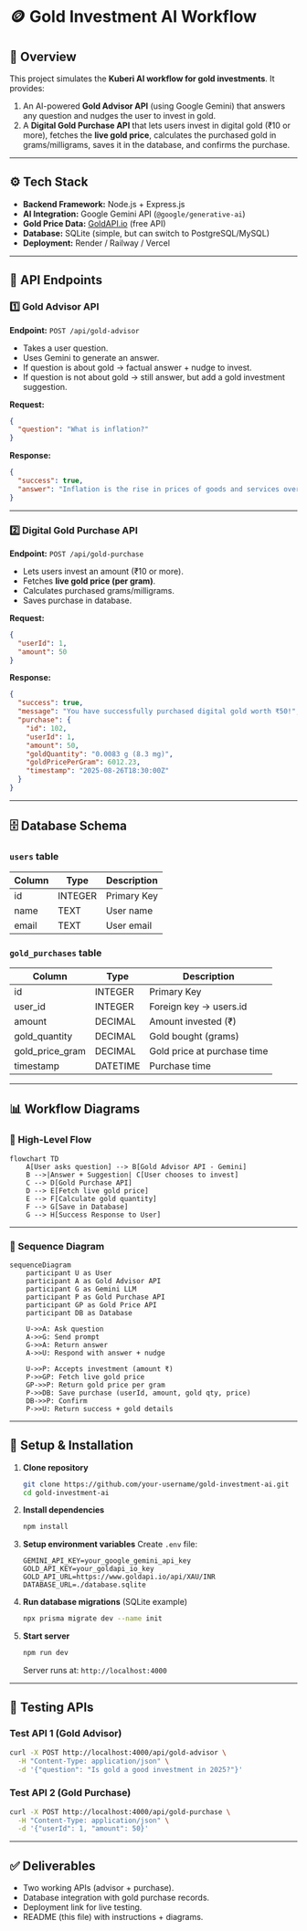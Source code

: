 # 🪙 Gold Investment AI Workflow

## 📌 Overview

This project simulates the **Kuberi AI workflow for gold investments**.
It provides:

1. An AI-powered **Gold Advisor API** (using Google Gemini) that answers any question and nudges the user to invest in gold.
2. A **Digital Gold Purchase API** that lets users invest in digital gold (₹10 or more), fetches the **live gold price**, calculates the purchased gold in grams/milligrams, saves it in the database, and confirms the purchase.

---

## ⚙️ Tech Stack

- **Backend Framework:** Node.js + Express.js
- **AI Integration:** Google Gemini API (`@google/generative-ai`)
- **Gold Price Data:** [GoldAPI.io](https://www.goldapi.io/) (free API)
- **Database:** SQLite (simple, but can switch to PostgreSQL/MySQL)
- **Deployment:** Render / Railway / Vercel

---

## 🔗 API Endpoints

### 1️⃣ Gold Advisor API

**Endpoint:** `POST /api/gold-advisor`

- Takes a user question.
- Uses Gemini to generate an answer.
- If question is about gold → factual answer + nudge to invest.
- If question is not about gold → still answer, but add a gold investment suggestion.

**Request:**

```json
{
  "question": "What is inflation?"
}
```

**Response:**

```json
{
  "success": true,
  "answer": "Inflation is the rise in prices of goods and services over time. By the way, you can also protect your savings by investing in digital gold via our app. Would you like to try?"
}
```

---

### 2️⃣ Digital Gold Purchase API

**Endpoint:** `POST /api/gold-purchase`

- Lets users invest an amount (₹10 or more).
- Fetches **live gold price (per gram)**.
- Calculates purchased grams/milligrams.
- Saves purchase in database.

**Request:**

```json
{
  "userId": 1,
  "amount": 50
}
```

**Response:**

```json
{
  "success": true,
  "message": "You have successfully purchased digital gold worth ₹50!",
  "purchase": {
    "id": 102,
    "userId": 1,
    "amount": 50,
    "goldQuantity": "0.0083 g (8.3 mg)",
    "goldPricePerGram": 6012.23,
    "timestamp": "2025-08-26T18:30:00Z"
  }
}
```

---

## 🗄 Database Schema

### `users` table

| Column | Type    | Description |
| ------ | ------- | ----------- |
| id     | INTEGER | Primary Key |
| name   | TEXT    | User name   |
| email  | TEXT    | User email  |

### `gold_purchases` table

| Column          | Type     | Description                 |
| --------------- | -------- | --------------------------- |
| id              | INTEGER  | Primary Key                 |
| user_id         | INTEGER  | Foreign key → users.id      |
| amount          | DECIMAL  | Amount invested (₹)         |
| gold_quantity   | DECIMAL  | Gold bought (grams)         |
| gold_price_gram | DECIMAL  | Gold price at purchase time |
| timestamp       | DATETIME | Purchase time               |

---

## 📊 Workflow Diagrams

### 🔹 High-Level Flow

```mermaid
flowchart TD
    A[User asks question] --> B[Gold Advisor API - Gemini]
    B -->|Answer + Suggestion| C[User chooses to invest]
    C --> D[Gold Purchase API]
    D --> E[Fetch live gold price]
    E --> F[Calculate gold quantity]
    F --> G[Save in Database]
    G --> H[Success Response to User]
```

---

### 🔹 Sequence Diagram

```mermaid
sequenceDiagram
    participant U as User
    participant A as Gold Advisor API
    participant G as Gemini LLM
    participant P as Gold Purchase API
    participant GP as Gold Price API
    participant DB as Database

    U->>A: Ask question
    A->>G: Send prompt
    G->>A: Return answer
    A->>U: Respond with answer + nudge

    U->>P: Accepts investment (amount ₹)
    P->>GP: Fetch live gold price
    GP->>P: Return gold price per gram
    P->>DB: Save purchase (userId, amount, gold qty, price)
    DB->>P: Confirm
    P->>U: Return success + gold details
```

---

## 🚀 Setup & Installation

1. **Clone repository**

   ```bash
   git clone https://github.com/your-username/gold-investment-ai.git
   cd gold-investment-ai
   ```

2. **Install dependencies**

   ```bash
   npm install
   ```

3. **Setup environment variables**
   Create `.env` file:

   ```
   GEMINI_API_KEY=your_google_gemini_api_key
   GOLD_API_KEY=your_goldapi_io_key
   GOLD_API_URL=https://www.goldapi.io/api/XAU/INR
   DATABASE_URL=./database.sqlite
   ```

4. **Run database migrations** (SQLite example)

   ```bash
   npx prisma migrate dev --name init
   ```

5. **Start server**

   ```bash
   npm run dev
   ```

   Server runs at: `http://localhost:4000`

---

## 🧪 Testing APIs

### Test API 1 (Gold Advisor)

```bash
curl -X POST http://localhost:4000/api/gold-advisor \
  -H "Content-Type: application/json" \
  -d '{"question": "Is gold a good investment in 2025?"}'
```

### Test API 2 (Gold Purchase)

```bash
curl -X POST http://localhost:4000/api/gold-purchase \
  -H "Content-Type: application/json" \
  -d '{"userId": 1, "amount": 50}'
```

---

## ✅ Deliverables

- Two working APIs (advisor + purchase).
- Database integration with gold purchase records.
- Deployment link for live testing.
- README (this file) with instructions + diagrams.

